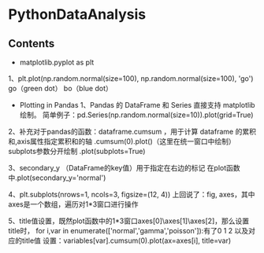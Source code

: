 # PythonDataAnalysis

## Contents


- matplotlib.pyplot as plt

1、plt.plot(np.random.normal(size=100), np.random.normal(size=100), 'go')
  go（green dot） bo（blue dot）


- Plotting in Pandas
1、Pandas 的 DataFrame 和 Series 直接支持 matplotlib 绘制。
  简单例子：pd.Series(np.random.normal(size=10)).plot(grid=True)

2、补充对于pandas的函数：dataframe.cumsum ，用于计算 dataframe 的累积和,axis属性指定累积和的轴
  .cumsum(0).plot()（这里在统一窗口中绘制） subplots参数分开绘制  .plot(subplots=True)

3、secondary_y （DataFrame的key值）用于指定在右边的标记
  在plot函数中.plot(secondary_y='normal')

4、plt.subplots(nrows=1, ncols=3, figsize=(12, 4))
  上回说了：fig, axes，其中axes是一个数组，遍历对1*3窗口进行操作

5、title值设置，既然plot函数中的1*3窗口axes[0]\axes[1]\axes[2]，那么设置title时，
  for i,var in enumerate(['normal','gamma','poisson']):有了0 1 2 以及对应的title值
  设置：variables[var].cumsum(0).plot(ax=axes[i], title=var)


